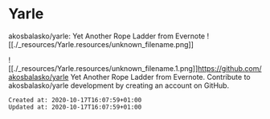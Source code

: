 # Yarle

akosbalasko/yarle: Yet Another Rope Ladder from Evernote
![[./_resources/Yarle.resources/unknown_filename.png]]

![[./_resources/Yarle.resources/unknown_filename.1.png]]<https://github.com/akosbalasko/yarle>
Yet Another Rope Ladder from Evernote. Contribute to akosbalasko/yarle development by creating an account on GitHub.

    Created at: 2020-10-17T16:07:59+01:00
    Updated at: 2020-10-17T16:07:59+01:00


